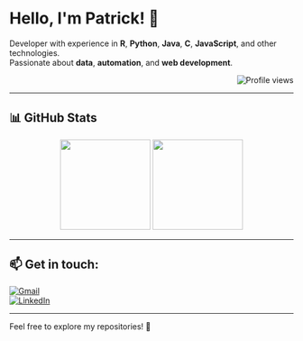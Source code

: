 # Hello, I'm Patrick! 👋

Developer with experience in **R**, **Python**, **Java**, **C**, **JavaScript**, and other technologies.  
Passionate about **data**, **automation**, and **web development**.

<p align="right">
  <img src="https://komarev.com/ghpvc/?username=pwguimar&color=green" alt="Profile views" />
</p>

---

## 📊 GitHub Stats

<div align="center">
  <img height="160em" src="https://github-readme-stats.vercel.app/api?username=pwguimar&show_icons=true&theme=github_dark&hide_border=true&count_private=true&hide=stars,issues,contribs" />
  <img height="160em" src="https://github-readme-stats.vercel.app/api/top-langs/?username=pwguimar&layout=compact&theme=github_dark&hide_border=true" />
</div>

---

## 📫 Get in touch:
[![Gmail](https://img.shields.io/badge/-Gmail-D14836?style=flat&logo=Gmail&logoColor=white)](mailto:rsqlpython@gmail.com)  
[![LinkedIn](https://img.shields.io/badge/-LinkedIn-0077B5?style=flat&logo=LinkedIn&logoColor=white)](https://www.linkedin.com/in/pwguimar/)

---

Feel free to explore my repositories! 🚀



